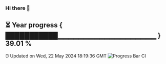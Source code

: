 ### Hi there 👋
⏳ Year progress { ███████████▁▁▁▁▁▁▁▁▁▁▁▁▁▁▁▁▁▁▁ } 39.01 %
---
⏰ Updated on Wed, 22 May 2024 18:19:36 GMT
![Progress Bar CI](https://github.com/liununu/liununu/workflows/Progress%20Bar%20CI/badge.svg)
